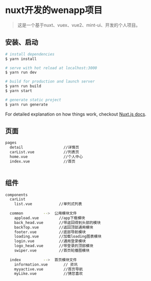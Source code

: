 # nuxt开发的wenapp项目

> 这是一个基于nuxt、vuex、vue2、mint-ui、开发的个人项目。

## 安装、启动

``` bash
# install dependencies
$ yarn install

# serve with hot reload at localhost:3000
$ yarn run dev

# build for production and launch server
$ yarn run build
$ yarn start

# generate static project
$ yarn run generate
```

For detailed explanation on how things work, checkout [Nuxt.js docs](https://nuxtjs.org).


## 页面

``` bash
pages
  detail                  //详情页
  carList.vue             //列表页
  home.vue                //个人中心
  index.vue               //首页
  
```

## 组件

``` bash
components
  carList
    list.vue            //单列式列表
    
  common         -->  公用模块文件    
    appload.vue         //app下载模块
    back_head.vue       //带返回得到头部的模块
    backTop.vue         //返回顶部通用模块
    footer.vue          //底部导航模块
    loading.vue         //加载loading图表模块
    login.vue           //通用登录模块
    logo_head.vue       //带登录的顶部模块
    swiper.vue          //首页轮播图模块
    
  index          -->  首页模块文件
    information.vue       // 资讯
    myyactive.vue         //首页导航
    myLike.vue            //猜您喜欢
         
```    
